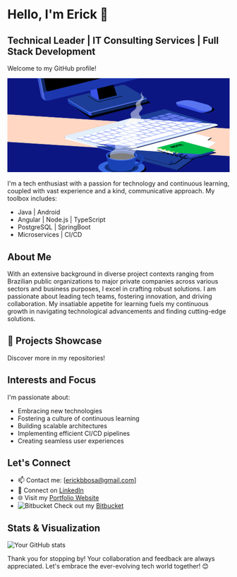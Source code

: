 # Hello, I'm Erick 👋
## Technical Leader | IT Consulting Services | Full Stack Development

Welcome to my GitHub profile!

![Welcome to my Github profile!](github-image-profile.gif)

I'm a tech enthusiast with a passion for technology and continuous learning, coupled with vast experience and a kind, communicative approach. My toolbox includes:

- Java | Android
- Angular | Node.js | TypeScript
- PostgreSQL | SpringBoot
- Microservices | CI/CD

## About Me

With an extensive background in diverse project contexts ranging from Brazilian public organizations to major private companies across various sectors and business purposes, I excel in crafting robust solutions. I am passionate about leading tech teams, fostering innovation, and driving collaboration. My insatiable appetite for learning fuels my continuous growth in navigating technological advancements and finding cutting-edge solutions.

## 🚧 Projects Showcase

Discover more in my repositories!

## Interests and Focus

I'm passionate about:

- Embracing new technologies
- Fostering a culture of continuous learning
- Building scalable architectures
- Implementing efficient CI/CD pipelines
- Creating seamless user experiences

## Let's Connect

- 📫 Contact me: [erickbbosa@gmail.com]
- 💬 Connect on [LinkedIn](https://www.linkedin.com/in/erickricardovieirabarbosa/)
- 🌐 Visit my [Portfolio Website](YourPortfolioWebsite)
- ![Bitbucket](https://img.icons8.com/color/21/000000/bitbucket.png) Check out my [Bitbucket](https://bitbucket.org/ervbtech/)

## Stats & Visualization

![Your GitHub stats](https://github-readme-stats.vercel.app/api?username=erickbarbosa&show_icons=true)

Thank you for stopping by! Your collaboration and feedback are always appreciated. Let's embrace the ever-evolving tech world together! 😊
